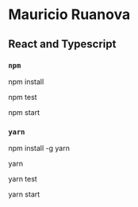 # Mauricio Ruanova

## React and Typescript

### `npm`

npm install

npm test

npm start


### `yarn`

npm install -g yarn

yarn

yarn test

yarn start

